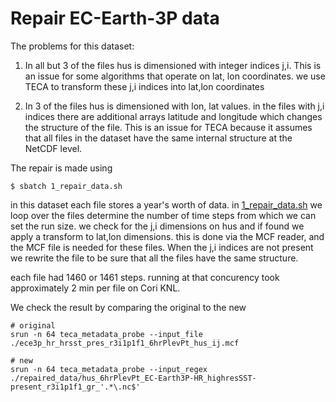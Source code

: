 # Repair EC-Earth-3P data

The problems for this dataset:

1. In all but 3 of the files hus is dimensioned with integer indices j,i. This
   is an issue for some algorithms that operate on lat, lon coordinates. we
   use TECA to transform these j,i indices into lat,lon coordinates

2. In 3 of the files hus is dimensioned with lon, lat values. in the files
   with j,i indices there are additional arrays latitude and longitude which
   changes the structure of the file. This is an issue for TECA because it
   assumes that all files in the dataset have the same internal structure
   at the NetCDF level.

The repair is made using

```
$ sbatch 1_repair_data.sh
```

in this dataset each file stores a year's worth of data. in [1_repair_data.sh](1_repair_data.sh)
we loop over the files determine the number of time steps from which we can set
the run size. we check for the j,i dimensions on hus and if found we apply a
transform to lat,lon dimensions. this is done via the MCF reader, and the MCF
file is needed for these files. When the j,i indices are not present we rewrite
the file to be sure that all the files have the same structure.

each file had 1460 or 1461 steps. running at that concurency took
approximately 2 min per file on Cori KNL.

We check the result by comparing the original to the new

```
# original
srun -n 64 teca_metadata_probe --input_file ./ece3p_hr_hrsst_pres_r3i1p1f1_6hrPlevPt_hus_ij.mcf

# new
srun -n 64 teca_metadata_probe --input_regex ./repaired_data/hus_6hrPlevPt_EC-Earth3P-HR_highresSST-present_r3i1p1f1_gr_'.*\.nc$'
```


